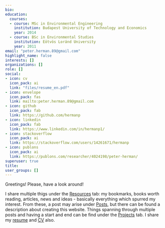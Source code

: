 ```yaml
---
bio: 
education:
  courses:
  - course: MSc in Environmental Engineering
    institution: Budapest University of Technology and Economics
    year: 2014
  - course: BSc in Environmental Studies
    institution: Eötvös Loránd University
    year: 2011
email: "peter.herman.89@gmail.com"
highlight_name: false
interests: []
organizations: []
role: []
social:
- icon: cv
  icon_pack: ai
  link: "files/resume_en.pdf"
- icon: envelope
  icon_pack: fas
  link: mailto:peter.herman.89@gmail.com
- icon: github
  icon_pack: fab
  link: https://github.com/hermanp
- icon: linkedin
  icon_pack: fab
  link: https://www.linkedin.com/in/hermanp1/
- icon: stackoverflow
  icon_pack: ai
  link: https://stackoverflow.com/users/14261671/hermanp
- icon: publons
  icon_pack: ai
  link: https://publons.com/researcher/4024198/peter-herman/
superuser: true
title: 
user_groups: []
---
```


Greetings! Please, have a look around!  
  
I share multiple thigs under the [Resources](/en/resources/) tab: my bookmarks, books worth reading, articles, news and ideas - basically everything which spurred my interest. From these, a post may arise under [Posts](/en/post/), but there can be found a description about creating this website. Things spanning through multiple posts and having a start and end can be find under the [Projects](/en/project/) tab. I share my [resume](/en/files/resume_en.pdf) and [CV](/en/files/CV_en.pdf) also.
